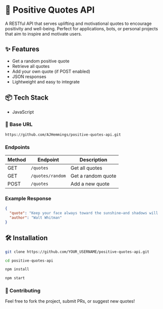# 🌟 Positive Quotes API

A RESTful API that serves uplifting and motivational quotes to encourage positivity and well-being. Perfect for applications, bots, or personal projects that aim to inspire and motivate users.

## ✨ Features

- Get a random positive quote
- Retrieve all quotes
- Add your own quote (if POST enabled)
- JSON responses
- Lightweight and easy to integrate

## 📦 Tech Stack

- JavaScript

### 🛜 Base URL

```bash
https://github.com/AJHemmings/positive-quotes-api.git
```

### Endpoints

| Method | Endpoint         | Description        |
| ------ | ---------------- | ------------------ |
| GET    | `/quotes`        | Get all quotes     |
| GET    | `/quotes/random` | Get a random quote |
| POST   | `/quotes`        | Add a new quote    |

### Example Response

```json
{
  "quote": "Keep your face always toward the sunshine—and shadows will fall behind you.",
  "author": "Walt Whitman"
}
```

## 🛠️ Installation

```bash
git clone https://github.com/YOUR_USERNAME/positive-quotes-api.git
```

```bash
cd positive-quotes-api
```

```bash
npm install
```

```bash
npm start
```

### 🤝 Contributing

Feel free to fork the project, submit PRs, or suggest new quotes!
